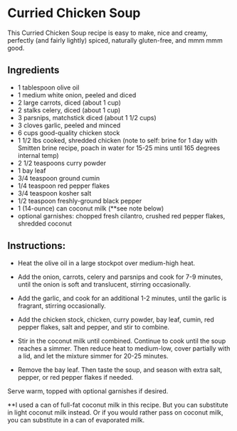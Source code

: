 # Curried Chicken Soup
This Curried Chicken Soup recipe is easy to make, nice and creamy, perfectly (and fairly lightly) spiced, naturally gluten-free, and mmm mmm good.

## Ingredients
- 1 tablespoon olive oil
- 1 medium white onion, peeled and diced
- 2 large carrots, diced (about 1 cup)
- 2 stalks celery, diced (about 1 cup)
- 3 parsnips, matchstick diced (about 1 1/2 cups)
- 3 cloves garlic, peeled and minced
- 6 cups good-quality chicken stock
- 1 1/2 lbs cooked, shredded chicken (note to self: brine for 1 day with Smitten brine recipe, poach in water for 15-25 mins until 165 degrees internal temp)
- 2 1/2 teaspoons curry powder
- 1 bay leaf
- 3/4 teaspoon ground cumin
- 1/4 teaspoon red pepper flakes
- 3/4 teaspoon kosher salt
- 1/2 teaspoon freshly-ground black pepper
- 1 (14-ounce) can coconut milk (**see note below)
- optional garnishes: chopped fresh cilantro, crushed red pepper flakes, shredded coconut

## Instructions:
- Heat the olive oil in a large stockpot over medium-high heat.  
- Add the onion, carrots, celery and parsnips and cook for 7-9 minutes, until the onion is soft and translucent, stirring occasionally.  
- Add the garlic, and cook for an additional 1-2 minutes, until the garlic is fragrant, stirring occasionally.  
- Add the chicken stock, chicken, curry powder, bay leaf, cumin, red pepper flakes, salt and pepper, and stir to combine.  
- Stir in the coconut milk until combined.  Continue to cook until the soup reaches a simmer.  Then reduce heat to medium-low, cover partially with a lid, and let the mixture simmer for 20-25 minutes.

- Remove the bay leaf.  Then taste the soup, and season with extra salt, pepper, or red pepper flakes if needed.

Serve warm, topped with optional garnishes if desired.

**I used a can of full-fat coconut milk in this recipe.  But you can substitute in light coconut milk instead.  Or if you would rather pass on coconut milk, you can substitute in a can of evaporated milk.